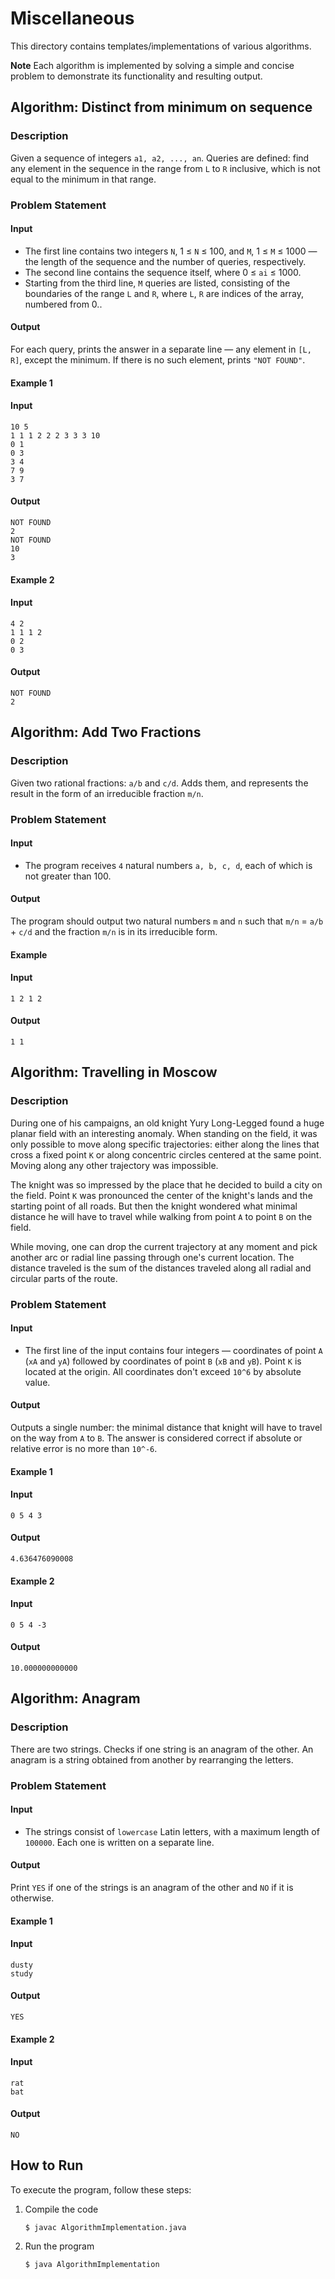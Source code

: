 # Miscellaneous
This directory contains templates/implementations of various algorithms.

**Note**
Each algorithm is implemented by solving a simple and concise problem to demonstrate its functionality and resulting output.


## **Algorithm: Distinct from minimum on sequence**

### Description
Given a sequence of integers `a1, a2, ..., an`. Queries are defined: find any element in the sequence in the range from `L` to `R` inclusive, which is not equal to the minimum in that range.

### Problem Statement
#### Input
- The first line contains two integers `N`, 1 ≤ `N` ≤ 100, and `M`, 1 ≤ `M` ≤ 1000 — the length of the sequence and the number of queries, respectively.
- The second line contains the sequence itself, where 0 ≤ `ai` ≤ 1000.
- Starting from the third line, `M` queries are listed, consisting of the boundaries of the range `L` and `R`, where `L`, `R` are indices of the array, numbered from 0..

#### Output
For each query, prints the answer in a separate line — any element in `[L, R]`, except the minimum. If there is no such element, prints `"NOT FOUND"`.

#### Example 1
#### Input
```plaintext
10 5
1 1 1 2 2 2 3 3 3 10
0 1
0 3
3 4
7 9
3 7
```

#### Output
```plaintext
NOT FOUND
2
NOT FOUND
10
3
```

#### Example 2
#### Input
```plaintext
4 2
1 1 1 2
0 2
0 3
```

#### Output
```plaintext
NOT FOUND
2
```


## **Algorithm: Add Two Fractions**

### Description
Given two rational fractions: `a/b` and `c/d`. Adds them, and represents the result in the form of an irreducible fraction `m/n`.

### Problem Statement
#### Input
- The program receives `4` natural numbers `a, b, c, d`, each of which is not greater than 100.

#### Output
The program should output two natural numbers `m` and `n` such that `m/n` = `a/b` + `c/d` and the fraction `m/n` is in its irreducible form.

#### Example
#### Input
```plaintext
1 2 1 2
```

#### Output
```plaintext
1 1
```


## **Algorithm: Travelling in Moscow**

### Description
During one of his campaigns, an old knight Yury Long-Legged found a huge planar field with an interesting anomaly. When standing on the field, it was only possible to move along specific trajectories: either along the lines that cross a fixed point `K` or along concentric circles centered at the same point. Moving along any other trajectory was impossible.

The knight was so impressed by the place that he decided to build a city on the field. Point `K` was pronounced the center of the knight's lands and the starting point of all roads. But then the knight wondered what minimal distance he will have to travel while walking from point `A` to point `B` on the field.

While moving, one can drop the current trajectory at any moment and pick another arc or radial line passing through one's current location. The distance traveled is the sum of the distances traveled along all radial and circular parts of the route.

### Problem Statement
#### Input
- The first line of the input contains four integers — coordinates of point `A` (`xA` and `yA`) followed by coordinates of point `B` (`xB` and `yB`). Point `K` is located at the origin. All coordinates don't exceed `10^6` by absolute value.

#### Output
Outputs a single number: the minimal distance that knight will have to travel on the way from `A` to `B`. The answer is considered correct if absolute or relative error is no more than `10^-6`.

#### Example 1
#### Input
```plaintext
0 5 4 3
```

#### Output
```plaintext
4.636476090008
```

#### Example 2
#### Input
```plaintext
0 5 4 -3
```

#### Output
```plaintext
10.000000000000
```


## **Algorithm: Anagram**

### Description
There are two strings. Checks if one string is an anagram of the other. An anagram is a string obtained from another by rearranging the letters.

### Problem Statement
#### Input
- The strings consist of `lowercase` Latin letters, with a maximum length of `100000`. Each one is written on a separate line.

#### Output
Print `YES` if one of the strings is an anagram of the other and `NO` if it is otherwise.

#### Example 1
#### Input
```plaintext
dusty
study
```

#### Output
```plaintext
YES
```

#### Example 2
#### Input
```plaintext
rat
bat
```

#### Output
```plaintext
NO
```


## How to Run
To execute the program, follow these steps:

1. Compile the code
   ```console
   $ javac AlgorithmImplementation.java
   ```
2. Run the program
    ```console
   $ java AlgorithmImplementation
   ```
